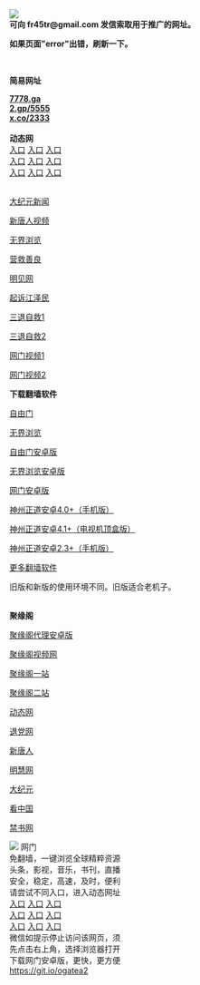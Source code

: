 <td align="center"><a target="_blank" href="https://raw.githubusercontent.com/szzd1/2/master/6.JPG"><img src="https://raw.githubusercontent.com/szzd1/2/master/6.JPG" style="max-width:100%;"></a></td><br>
<strong>可向 fr45tr@gmail.com 发信索取用于推广的网址。</strong>
<p><strong>如果页面"error"出错，刷新一下。</strong></p>
<br>
<p><strong>简易网址</strong></p>
<strong><a href="http://7778.ga">7778.ga</a></strong><br>
<strong><a href="http://2.gp/5555">2.gp/5555</a></strong><br>
<strong><a href="http://x.co/2333">x.co/2333</a></strong><br>
<br>
<strong>动态网</strong>
<br>
      <a href="http://t.cn/R1qfGpD" rel="nofollow">入口</a>
      <a href="http://61.228.210.55/1" rel="nofollow">入口</a>
      <a href="http://turcpajj.gpzeukry.ml/70cdtw" rel="nofollow">入口</a><br>
      <a href="http://turcpajj.gpzeukry.ml/70hdtw" rel="nofollow">入口</a>
      <a href="http://turcpajj.gpzeukry.ml/70ip03dw" rel="nofollow">入口</a>
      <a href="http://turcpajj.gpzeukry.ml/70fdtw" rel="nofollow">入口</a><br>
      <a href="http://turcpajj.gpzeukry.ml/70sdtw" rel="nofollow">入口</a>
      <a href="http://turcpajj.gpzeukry.ml/70ip04dw" rel="nofollow">入口</a>
      <a href="http://turcpajj.gpzeukry.ml/70hdtw" rel="nofollow">入口</a><br>

<br>
<p><a href="http://t.cn/R1qfG8M" rel="nofollow">大纪元新闻</a></p>
<p><a href="http://t.cn/R1qfG3Z" rel="nofollow">新唐人视频</a></p>
<p><a href="http://t.cn/R1qfGDZ" rel="nofollow">无界浏览</a></p>
<p><a href="http://turcpajj.gpzeukry.ml/70gqg" rel="nofollow">营救善良</a></p>
<p><a href="http://turcpajj.gpzeukry.ml/mjw" rel="nofollow">明见网</a></p>
<p><a href="http://turcpajj.gpzeukry.ml/70gsj" rel="nofollow">起诉江泽民</a></p>
<p><a href="http://t.cn/R1qfGSd">三退自救1</a></p>
<p><a href="http://turcpajj.gpzeukry.ml/70gst" rel="nofollow">三退自救2</a></p>
<p><a href="http://t.cn/R1qfGxt" rel="nofollow">网门视频1</a></p>
<p><a href="http://ecvufva.owenc.ml" rel="nofollow">网门视频2</a></p>
<p><strong>下载翻墙软件</strong></p>


<p><a href="https://git.io/fgp" rel="nofollow">自由门</a></p>
<p><a href="https://git.io/vEJlj rel="nofollow">无界浏览</a></p>
<p><a href="https://git.io/fgma" rel="nofollow">自由门安卓版</a></p>
<p><a href="https://s3.amazonaws.com/693/um.apk" rel="nofollow">无界浏览安卓版</a></p>
<p><a href="https://git.io/ogatea2">网门安卓版</a></p>
<p><a href="https://git.io/vQjqe" rel="nofollow">神州正道安卓4.0+（手机版）</a></p>
<p><a href="https://git.io/vAonz" rel="nofollow">神州正道安卓4.1+（电视机顶盒版）</a></p>
<p><a href="https://git.io/vA5GO" rel="nofollow">神州正道安卓2.3+（手机版）</a></p>
<p><a href="https://github.com/bannedbook/fanqiang/wiki">更多翻墙软件</a></p>
旧版和新版的使用环境不同。旧版适合老机子。<br>


<br>
<p><strong>聚缘阁</strong></p>
<p><a href="https://github.com/hao369/a/raw/master/j8.apk">聚缘阁代理安卓版</a></p>
<p><a href="http://e3.s42f.ga/9.html" rel="nofollow">聚缘阁视频网</a></p>
<p><a href="http://j1.x23s.ml" rel="nofollow">聚缘阁一站</a></p>
<p><a href="http://2z.s42f.ga" rel="nofollow">聚缘阁二站</a></p>
<p><a href="http://e3.s42f.ga/523/?3654" rel="nofollow">动态网</a></p>
<p><a href="http://e3.s42f.ga/523/?id=8" rel="nofollow">退党网</a></p>
<p><a href="http://e3.s42f.ga/523/?id=5" rel="nofollow">新唐人</a></p>
<p><a href="http://e3.s42f.ga/523/?id=3" rel="nofollow">明慧网</a></p>
<p><a href="http://e3.s42f.ga/523/?id=7" rel="nofollow">大纪元</a></p>
<p><a href="http://e3.s42f.ga/523/?id=11" rel="nofollow">看中国</a></p>
<p><a href="http://e3.s42f.ga/523/?id=16" rel="nofollow">禁书网</a></p>
<td align="center"><a target="_blank" href="https://cloud.githubusercontent.com/assets/11880933/13434984/f430fae2-e012-11e5-814f-c2df1e82b247.jpg"><img src="https://cloud.githubusercontent.com/assets/11880933/13434984/f430fae2-e012-11e5-814f-c2df1e82b247.jpg" style="max-width:100%;"></a></td>
  </tr>
  <tr>
    <td align="center">网门<br>
      免翻墙，一键浏览全球精粹资源<br>
      头条，影视，音乐，书刊，直播<br>
      安全，稳定，高速，及时，便利<br>
    </td>
  </tr><tr>
    <td align="center">请尝试不同入口，进入动态网址<br>      
      <a href="https://s3.us-east-2.amazonaws.com/ogateh/show.htm?from=852" rel="nofollow">入口</a>
      <a href="https://s3.eu-west-2.amazonaws.com/ogatel/show.htm?from=852" rel="nofollow">入口</a>
      <a href="https://s3.amazonaws.com/ogate/show.htm?from=852" rel="nofollow">入口</a><br>
      <a href="https://s3.ap-northeast-2.amazonaws.com/ogates/show.htm?from=852" rel="nofollow">入口</a>
      <a href="https://s3.eu-central-1.amazonaws.com/ogatef/show.htm?from=852" rel="nofollow">入口</a>
      <a href="https://s3.ap-south-1.amazonaws.com/ogatem/show.htm?from=852" rel="nofollow">入口</a><br>
      <a href="https://s3-us-west-1.amazonaws.com/ogaten/show.htm?from=852" rel="nofollow">入口</a>
      <a href="https://s3.ca-central-1.amazonaws.com/ogatec/show.htm?from=852" rel="nofollow">入口</a>
      <a href="https://s3-ap-northeast-1.amazonaws.com/ogatet/show.htm?from=852" rel="nofollow">入口</a><br>
      微信如提示停止访问该网页，须<br>
      先点击右上角，选择浏览器打开<br>
    </td>
  </tr>
  <tr>
    <td align="center">
      下载网门安卓版，更快，更方便<br><a href="https://raw.githubusercontent.com/oGate2/up/master/oGate.apk" rel="nofollow">https://git.io/ogatea2</a><br>
